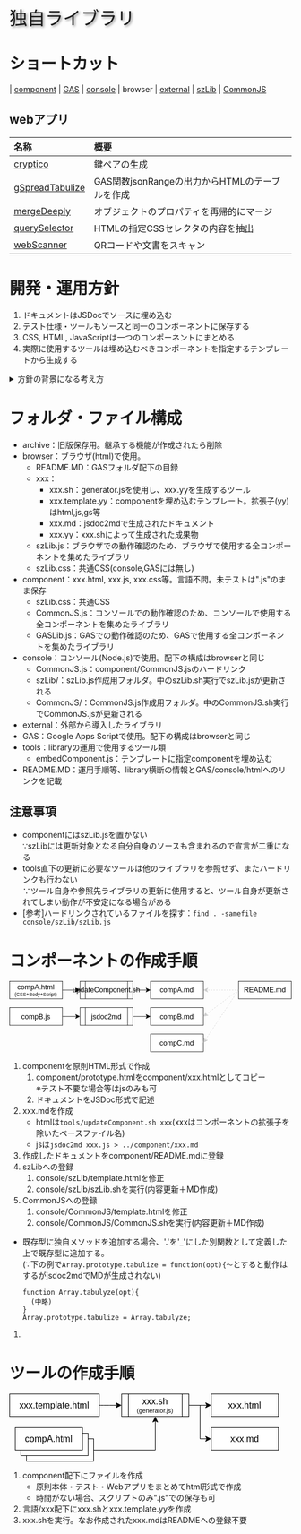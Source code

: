 <p style="font-size:2rem;text-shadow:2px 2px 4px #888;">独自ライブラリ</p>

# ショートカット

| [component](component/README.md) | [GAS](GAS/README.md) | [console](console/README.md) | browser | [external](external/README.md) | [szLib](console/szLib/szLib.md) | [CommonJS](console/CommonJS/CommonJS.md)

## webアプリ

| 名称 | 概要 |
| :-- | :-- |
| [cryptico](external/cryptico.html) | 鍵ペアの生成 |
| [gSpreadTabulize](component/gSpreadTabulize.html) | GAS関数jsonRangeの出力からHTMLのテーブルを作成 |
| [mergeDeeply](component/mergeDeeply.html) | オブジェクトのプロパティを再帰的にマージ |
| [querySelector](component/querySelector.html) | HTMLの指定CSSセレクタの内容を抽出 |
| [webScanner](component/webScanner.html) | QRコードや文書をスキャン |

# 開発・運用方針

1. ドキュメントはJSDocでソースに埋め込む
1. テスト仕様・ツールもソースと同一のコンポーネントに保存する
1. CSS, HTML, JavaScriptは一つのコンポーネントにまとめる
1. 実際に使用するツールは埋め込むべきコンポーネントを指定するテンプレートから生成する

<details><summary>方針の背景になる考え方</summary>

## 課題

1. メニューなど、一つの機能はCSS/HTML/Scriptから成るが、一元管理がしにくい<br>
   ドキュメント・テスト(仕様・スクリプト)は特に散逸しやすい
1. MarkDownで出力できない(できるはずだが試行錯誤でめげた)
1. Mermaid等の拡張機能をJSDocに入れることは困難
1. JSDocの@typeDefの記述は一箇所だが、参照は多くの場合入力・出力の2箇所、またはそれ以上になる
1. JSDocの出力ファイルが多く、管理が煩雑(README.mdからの参照が複雑)

## 対応

- VueライクにCSS/HTML/Scriptを一つのファイルにまとめる
- 文書は基本JSDocで残す。JSDocで表現しにくい図(Mermaid等)はMarkDownで記述可能にする
- テスト仕様およびツールも同一ファイルに残す
- 「表示モード」を設定、以下のように制御する
  - Doc : JSDoc + 補足説明を表示
  - Test : テスト用画面を表示。consoleでテストする場合は割愛
  - App : オンラインツール画面を表示
- ソース修正時は"update.js"を実行し、ライブラリおよび単体実行用(Node.js)ファイルを更新

## 補足

- 他コンポーネントで定義したオブジェクトへの参照が定義できないが、これは暫定的に補足説明に追記することで対応

</details>

# フォルダ・ファイル構成

- archive：旧版保存用。継承する機能が作成されたら削除
- browser：ブラウザ(html)で使用。
  - README.MD：GASフォルダ配下の目録
  - xxx：
    - xxx.sh：generator.jsを使用し、xxx.yyを生成するツール
    - xxx.template.yy：componentを埋め込むテンプレート。拡張子(yy)はhtml,js,gs等
    - xxx.md：jsdoc2mdで生成されたドキュメント
    - xxx.yy：xxx.shによって生成された成果物
  - szLib.js：ブラウザでの動作確認のため、ブラウザで使用する全コンポーネントを集めたライブラリ
  - szLib.css：共通CSS(console,GASには無し)
- component：xxx.html, xxx.js, xxx.css等。言語不問。未テストは".js"のまま保存
  - szLib.css：共通CSS
  - CommonJS.js：コンソールでの動作確認のため、コンソールで使用する全コンポーネントを集めたライブラリ
  - GASLib.js：GASでの動作確認のため、GASで使用する全コンポーネントを集めたライブラリ
- console：コンソール(Node.js)で使用。配下の構成はbrowserと同じ
  - CommonJS.js：component/CommonJS.jsのハードリンク
  - szLib/：szLib.js作成用フォルダ。中のszLib.sh実行でszLib.jsが更新される
  - CommonJS/：CommonJS.js作成用フォルダ。中のCommonJS.sh実行でCommonJS.jsが更新される
- external：外部から導入したライブラリ
- GAS：Google Apps Scriptで使用。配下の構成はbrowserと同じ
- tools：libraryの運用で使用するツール類
  - embedComponent.js：テンプレートに指定componentを埋め込む
- README.MD：運用手順等、library横断の情報とGAS/console/htmlへのリンクを記載

## 注意事項

- componentにはszLib.jsを置かない<br>
  ∵szLibには更新対象となる自分自身のソースも含まれるので宣言が二重になる
- tools直下の更新に必要なツールは他のライブラリを参照せず、またハードリンクも行わない<br>
  ∵ツール自身や参照先ライブラリの更新に使用すると、ツール自身が更新されてしまい動作が不安定になる場合がある
- [参考]ハードリンクされているファイルを探す：`find . -samefile console/szLib/szLib.js`

# コンポーネントの作成手順

<svg xmlns="http://www.w3.org/2000/svg" xmlns:xlink="http://www.w3.org/1999/xlink" version="1.1" width="641px" height="161px" viewBox="-0.5 -0.5 641 161"><defs/><g><path d="M 520 20 Q 520 20 447.87 20" fill="none" stroke="#cccccc" stroke-miterlimit="10" stroke-dasharray="3 3" pointer-events="stroke"/><path d="M 441.12 20 L 450.12 15.5 L 447.87 20 L 450.12 24.5 Z" fill="#cccccc" stroke="#cccccc" stroke-miterlimit="10" pointer-events="all"/><rect x="520" y="0" width="120" height="40" fill="rgb(255, 255, 255)" stroke="rgb(0, 0, 0)" pointer-events="all"/><g transform="translate(-0.5 -0.5)"><switch><foreignObject pointer-events="none" width="100%" height="100%" requiredFeatures="http://www.w3.org/TR/SVG11/feature#Extensibility" style="overflow: visible; text-align: left;"><div xmlns="http://www.w3.org/1999/xhtml" style="display: flex; align-items: unsafe center; justify-content: unsafe center; width: 118px; height: 1px; padding-top: 20px; margin-left: 521px;"><div data-drawio-colors="color: rgb(0, 0, 0); " style="box-sizing: border-box; font-size: 0px; text-align: center;"><div style="display: inline-block; font-size: 16px; font-family: Helvetica; color: rgb(0, 0, 0); line-height: 1.2; pointer-events: all; white-space: normal; overflow-wrap: normal;">README.md</div></div></div></foreignObject><text x="580" y="25" fill="rgb(0, 0, 0)" font-family="Helvetica" font-size="16px" text-anchor="middle">README.md</text></switch></g><path d="M 120 20 Q 120 20 152.13 20" fill="none" stroke="rgb(0, 0, 0)" stroke-miterlimit="10" pointer-events="stroke"/><path d="M 158.88 20 L 149.88 24.5 L 152.13 20 L 149.88 15.5 Z" fill="rgb(0, 0, 0)" stroke="rgb(0, 0, 0)" stroke-miterlimit="10" pointer-events="all"/><rect x="0" y="0" width="120" height="40" fill="rgb(255, 255, 255)" stroke="rgb(0, 0, 0)" pointer-events="all"/><g transform="translate(-0.5 -0.5)"><switch><foreignObject pointer-events="none" width="100%" height="100%" requiredFeatures="http://www.w3.org/TR/SVG11/feature#Extensibility" style="overflow: visible; text-align: left;"><div xmlns="http://www.w3.org/1999/xhtml" style="display: flex; align-items: unsafe center; justify-content: unsafe center; width: 118px; height: 1px; padding-top: 20px; margin-left: 1px;"><div data-drawio-colors="color: rgb(0, 0, 0); " style="box-sizing: border-box; font-size: 0px; text-align: center;"><div style="display: inline-block; font-size: 16px; font-family: Helvetica; color: rgb(0, 0, 0); line-height: 1.2; pointer-events: all; white-space: normal; overflow-wrap: normal;">compA.html<br /><font style="font-size: 11px;">(CSS+Body+Script)</font></div></div></div></foreignObject><text x="60" y="25" fill="rgb(0, 0, 0)" font-family="Helvetica" font-size="16px" text-anchor="middle">compA.html...</text></switch></g><path d="M 280 20 Q 280 20 312.13 20" fill="none" stroke="rgb(0, 0, 0)" stroke-miterlimit="10" pointer-events="stroke"/><path d="M 318.88 20 L 309.88 24.5 L 312.13 20 L 309.88 15.5 Z" fill="rgb(0, 0, 0)" stroke="rgb(0, 0, 0)" stroke-miterlimit="10" pointer-events="all"/><rect x="160" y="0" width="120" height="40" fill="rgb(255, 255, 255)" stroke="rgb(0, 0, 0)" pointer-events="all"/><path d="M 172 0 L 172 40 M 268 0 L 268 40" fill="none" stroke="rgb(0, 0, 0)" stroke-miterlimit="10" pointer-events="all"/><g transform="translate(-0.5 -0.5)"><switch><foreignObject pointer-events="none" width="100%" height="100%" requiredFeatures="http://www.w3.org/TR/SVG11/feature#Extensibility" style="overflow: visible; text-align: left;"><div xmlns="http://www.w3.org/1999/xhtml" style="display: flex; align-items: unsafe center; justify-content: unsafe center; width: 94px; height: 1px; padding-top: 20px; margin-left: 173px;"><div data-drawio-colors="color: rgb(0, 0, 0); " style="box-sizing: border-box; font-size: 0px; text-align: center;"><div style="display: inline-block; font-size: 16px; font-family: Helvetica; color: rgb(0, 0, 0); line-height: 1.2; pointer-events: all; white-space: normal; overflow-wrap: normal;">updateComponent.sh</div></div></div></foreignObject><text x="220" y="25" fill="rgb(0, 0, 0)" font-family="Helvetica" font-size="16px" text-anchor="middle">updateComponent.sh</text></switch></g><rect x="320" y="0" width="120" height="40" fill="rgb(255, 255, 255)" stroke="rgb(0, 0, 0)" pointer-events="all"/><g transform="translate(-0.5 -0.5)"><switch><foreignObject pointer-events="none" width="100%" height="100%" requiredFeatures="http://www.w3.org/TR/SVG11/feature#Extensibility" style="overflow: visible; text-align: left;"><div xmlns="http://www.w3.org/1999/xhtml" style="display: flex; align-items: unsafe center; justify-content: unsafe center; width: 118px; height: 1px; padding-top: 20px; margin-left: 321px;"><div data-drawio-colors="color: rgb(0, 0, 0); " style="box-sizing: border-box; font-size: 0px; text-align: center;"><div style="display: inline-block; font-size: 16px; font-family: Helvetica; color: rgb(0, 0, 0); line-height: 1.2; pointer-events: all; white-space: normal; overflow-wrap: normal;">compA.md</div></div></div></foreignObject><text x="380" y="25" fill="rgb(0, 0, 0)" font-family="Helvetica" font-size="16px" text-anchor="middle">compA.md</text></switch></g><rect x="320" y="60" width="120" height="40" fill="rgb(255, 255, 255)" stroke="rgb(0, 0, 0)" pointer-events="all"/><g transform="translate(-0.5 -0.5)"><switch><foreignObject pointer-events="none" width="100%" height="100%" requiredFeatures="http://www.w3.org/TR/SVG11/feature#Extensibility" style="overflow: visible; text-align: left;"><div xmlns="http://www.w3.org/1999/xhtml" style="display: flex; align-items: unsafe center; justify-content: unsafe center; width: 118px; height: 1px; padding-top: 80px; margin-left: 321px;"><div data-drawio-colors="color: rgb(0, 0, 0); " style="box-sizing: border-box; font-size: 0px; text-align: center;"><div style="display: inline-block; font-size: 16px; font-family: Helvetica; color: rgb(0, 0, 0); line-height: 1.2; pointer-events: all; white-space: normal; overflow-wrap: normal;">compB.md</div></div></div></foreignObject><text x="380" y="85" fill="rgb(0, 0, 0)" font-family="Helvetica" font-size="16px" text-anchor="middle">compB.md</text></switch></g><rect x="320" y="120" width="120" height="40" fill="rgb(255, 255, 255)" stroke="rgb(0, 0, 0)" pointer-events="all"/><g transform="translate(-0.5 -0.5)"><switch><foreignObject pointer-events="none" width="100%" height="100%" requiredFeatures="http://www.w3.org/TR/SVG11/feature#Extensibility" style="overflow: visible; text-align: left;"><div xmlns="http://www.w3.org/1999/xhtml" style="display: flex; align-items: unsafe center; justify-content: unsafe center; width: 118px; height: 1px; padding-top: 140px; margin-left: 321px;"><div data-drawio-colors="color: rgb(0, 0, 0); " style="box-sizing: border-box; font-size: 0px; text-align: center;"><div style="display: inline-block; font-size: 16px; font-family: Helvetica; color: rgb(0, 0, 0); line-height: 1.2; pointer-events: all; white-space: normal; overflow-wrap: normal;">compC.md</div></div></div></foreignObject><text x="380" y="145" fill="rgb(0, 0, 0)" font-family="Helvetica" font-size="16px" text-anchor="middle">compC.md</text></switch></g><path d="M 520 20 Q 520 20 446.29 75.28" fill="none" stroke="#cccccc" stroke-miterlimit="10" stroke-dasharray="3 3" pointer-events="stroke"/><path d="M 440.89 79.33 L 445.39 70.33 L 446.29 75.28 L 450.79 77.53 Z" fill="#cccccc" stroke="#cccccc" stroke-miterlimit="10" pointer-events="all"/><path d="M 520 20 Q 520 20 444.36 133.45" fill="none" stroke="#cccccc" stroke-miterlimit="10" stroke-dasharray="3 3" pointer-events="stroke"/><path d="M 440.62 139.07 L 441.87 129.09 L 444.36 133.45 L 449.36 134.08 Z" fill="#cccccc" stroke="#cccccc" stroke-miterlimit="10" pointer-events="all"/><path d="M 120 80 Q 120 80 152.13 80" fill="none" stroke="rgb(0, 0, 0)" stroke-miterlimit="10" pointer-events="stroke"/><path d="M 158.88 80 L 149.88 84.5 L 152.13 80 L 149.88 75.5 Z" fill="rgb(0, 0, 0)" stroke="rgb(0, 0, 0)" stroke-miterlimit="10" pointer-events="all"/><rect x="0" y="60" width="120" height="40" fill="rgb(255, 255, 255)" stroke="rgb(0, 0, 0)" pointer-events="all"/><g transform="translate(-0.5 -0.5)"><switch><foreignObject pointer-events="none" width="100%" height="100%" requiredFeatures="http://www.w3.org/TR/SVG11/feature#Extensibility" style="overflow: visible; text-align: left;"><div xmlns="http://www.w3.org/1999/xhtml" style="display: flex; align-items: unsafe center; justify-content: unsafe center; width: 118px; height: 1px; padding-top: 80px; margin-left: 1px;"><div data-drawio-colors="color: rgb(0, 0, 0); " style="box-sizing: border-box; font-size: 0px; text-align: center;"><div style="display: inline-block; font-size: 16px; font-family: Helvetica; color: rgb(0, 0, 0); line-height: 1.2; pointer-events: all; white-space: normal; overflow-wrap: normal;">compB.js</div></div></div></foreignObject><text x="60" y="85" fill="rgb(0, 0, 0)" font-family="Helvetica" font-size="16px" text-anchor="middle">compB.js</text></switch></g><path d="M 280 80 Q 280 80 312.13 80" fill="none" stroke="rgb(0, 0, 0)" stroke-miterlimit="10" pointer-events="stroke"/><path d="M 318.88 80 L 309.88 84.5 L 312.13 80 L 309.88 75.5 Z" fill="rgb(0, 0, 0)" stroke="rgb(0, 0, 0)" stroke-miterlimit="10" pointer-events="all"/><rect x="160" y="60" width="120" height="40" fill="rgb(255, 255, 255)" stroke="rgb(0, 0, 0)" pointer-events="all"/><path d="M 172 60 L 172 100 M 268 60 L 268 100" fill="none" stroke="rgb(0, 0, 0)" stroke-miterlimit="10" pointer-events="all"/><g transform="translate(-0.5 -0.5)"><switch><foreignObject pointer-events="none" width="100%" height="100%" requiredFeatures="http://www.w3.org/TR/SVG11/feature#Extensibility" style="overflow: visible; text-align: left;"><div xmlns="http://www.w3.org/1999/xhtml" style="display: flex; align-items: unsafe center; justify-content: unsafe center; width: 94px; height: 1px; padding-top: 80px; margin-left: 173px;"><div data-drawio-colors="color: rgb(0, 0, 0); " style="box-sizing: border-box; font-size: 0px; text-align: center;"><div style="display: inline-block; font-size: 16px; font-family: Helvetica; color: rgb(0, 0, 0); line-height: 1.2; pointer-events: all; white-space: normal; overflow-wrap: normal;">jsdoc2md</div></div></div></foreignObject><text x="220" y="85" fill="rgb(0, 0, 0)" font-family="Helvetica" font-size="16px" text-anchor="middle">jsdoc2md</text></switch></g></g><switch><g requiredFeatures="http://www.w3.org/TR/SVG11/feature#Extensibility"/><a transform="translate(0,-5)" xlink:href="https://www.drawio.com/doc/faq/svg-export-text-problems" target="_blank"><text text-anchor="middle" font-size="10px" x="50%" y="100%">Text is not SVG - cannot display</text></a></switch></svg>

1. componentを原則HTML形式で作成
   1. component/prototype.htmlをcomponent/xxx.htmlとしてコピー<br>※テスト不要な場合等はjsのみも可
   1. ドキュメントをJSDoc形式で記述
1. xxx.mdを作成
   - htmlは`tools/updateComponent.sh xxx`(xxxはコンポーネントの拡張子を除いたベースファイル名)
   - jsは`jsdoc2md xxx.js > ../component/xxx.md`
1. 作成したドキュメントをcomponent/README.mdに登録
1. szLibへの登録
   1. console/szLib/template.htmlを修正
   1. console/szLib/szLib.shを実行(内容更新＋MD作成)
1. CommonJSへの登録
   1. console/CommonJS/template.htmlを修正
   1. console/CommonJS/CommonJS.shを実行(内容更新＋MD作成)

- 既存型に独自メソッドを追加する場合、'.'を'_'にした別関数として定義した上で既存型に追加する。<br>
  (∵下の例で`Array.prototype.tabulize = function(opt){〜`とすると動作はするがjsdoc2mdでMDが生成されない)
  ```
  function Array.tabulyze(opt){
    (中略)
  }
  Array.prototype.tabulize = Array.tabulyze;
  ```

1. 


# ツールの作成手順

<svg xmlns="http://www.w3.org/2000/svg" xmlns:xlink="http://www.w3.org/1999/xlink" version="1.1" width="481px" height="121px" viewBox="-0.5 -0.5 481 121"><defs/><g><path d="M 320 20 Q 320 20 352.13 20" fill="none" stroke="rgb(0, 0, 0)" stroke-miterlimit="10" pointer-events="stroke"/><path d="M 358.88 20 L 349.88 24.5 L 352.13 20 L 349.88 15.5 Z" fill="rgb(0, 0, 0)" stroke="rgb(0, 0, 0)" stroke-miterlimit="10" pointer-events="all"/><path d="M 320 20 L 340 20 L 340 80 L 352.13 80" fill="none" stroke="rgb(0, 0, 0)" stroke-miterlimit="10" pointer-events="stroke"/><path d="M 358.88 80 L 349.88 84.5 L 352.13 80 L 349.88 75.5 Z" fill="rgb(0, 0, 0)" stroke="rgb(0, 0, 0)" stroke-miterlimit="10" pointer-events="all"/><rect x="200" y="0" width="120" height="40" fill="rgb(255, 255, 255)" stroke="rgb(0, 0, 0)" pointer-events="all"/><path d="M 212 0 L 212 40 M 308 0 L 308 40" fill="none" stroke="rgb(0, 0, 0)" stroke-miterlimit="10" pointer-events="all"/><g transform="translate(-0.5 -0.5)"><switch><foreignObject pointer-events="none" width="100%" height="100%" requiredFeatures="http://www.w3.org/TR/SVG11/feature#Extensibility" style="overflow: visible; text-align: left;"><div xmlns="http://www.w3.org/1999/xhtml" style="display: flex; align-items: unsafe center; justify-content: unsafe center; width: 94px; height: 1px; padding-top: 20px; margin-left: 213px;"><div data-drawio-colors="color: rgb(0, 0, 0); " style="box-sizing: border-box; font-size: 0px; text-align: center;"><div style="display: inline-block; font-size: 16px; font-family: Helvetica; color: rgb(0, 0, 0); line-height: 1.2; pointer-events: all; white-space: normal; overflow-wrap: normal;">xxx.sh<br /><font style="font-size: 11px;">(generator.js)</font></div></div></div></foreignObject><text x="260" y="25" fill="rgb(0, 0, 0)" font-family="Helvetica" font-size="16px" text-anchor="middle">xxx.sh...</text></switch></g><rect x="30" y="80" width="120" height="40" fill="rgb(255, 255, 255)" stroke="rgb(0, 0, 0)" pointer-events="none"/><rect x="20" y="70" width="120" height="40" fill="rgb(255, 255, 255)" stroke="rgb(0, 0, 0)" pointer-events="none"/><rect x="10" y="60" width="120" height="40" fill="rgb(255, 255, 255)" stroke="rgb(0, 0, 0)" pointer-events="none"/><g transform="translate(-0.5 -0.5)"><switch><foreignObject pointer-events="none" width="100%" height="100%" requiredFeatures="http://www.w3.org/TR/SVG11/feature#Extensibility" style="overflow: visible; text-align: left;"><div xmlns="http://www.w3.org/1999/xhtml" style="display: flex; align-items: unsafe center; justify-content: unsafe center; width: 118px; height: 1px; padding-top: 80px; margin-left: 11px;"><div data-drawio-colors="color: rgb(0, 0, 0); " style="box-sizing: border-box; font-size: 0px; text-align: center;"><div style="display: inline-block; font-size: 16px; font-family: Helvetica; color: rgb(0, 0, 0); line-height: 1.2; pointer-events: none; white-space: normal; overflow-wrap: normal;">compA.html</div></div></div></foreignObject><text x="70" y="85" fill="rgb(0, 0, 0)" font-family="Helvetica" font-size="16px" text-anchor="middle">compA.html</text></switch></g><path d="M 160 20 Q 160 20 192.13 20" fill="none" stroke="rgb(0, 0, 0)" stroke-miterlimit="10" pointer-events="none"/><path d="M 198.88 20 L 189.88 24.5 L 192.13 20 L 189.88 15.5 Z" fill="rgb(0, 0, 0)" stroke="rgb(0, 0, 0)" stroke-miterlimit="10" pointer-events="none"/><rect x="0" y="0" width="160" height="40" fill="rgb(255, 255, 255)" stroke="rgb(0, 0, 0)" pointer-events="none"/><g transform="translate(-0.5 -0.5)"><switch><foreignObject pointer-events="none" width="100%" height="100%" requiredFeatures="http://www.w3.org/TR/SVG11/feature#Extensibility" style="overflow: visible; text-align: left;"><div xmlns="http://www.w3.org/1999/xhtml" style="display: flex; align-items: unsafe center; justify-content: unsafe center; width: 158px; height: 1px; padding-top: 20px; margin-left: 1px;"><div data-drawio-colors="color: rgb(0, 0, 0); " style="box-sizing: border-box; font-size: 0px; text-align: center;"><div style="display: inline-block; font-size: 16px; font-family: Helvetica; color: rgb(0, 0, 0); line-height: 1.2; pointer-events: none; white-space: normal; overflow-wrap: normal;">xxx.template.html</div></div></div></foreignObject><text x="80" y="25" fill="rgb(0, 0, 0)" font-family="Helvetica" font-size="16px" text-anchor="middle">xxx.template.html</text></switch></g><rect x="360" y="0" width="120" height="40" fill="rgb(255, 255, 255)" stroke="rgb(0, 0, 0)" pointer-events="none"/><g transform="translate(-0.5 -0.5)"><switch><foreignObject pointer-events="none" width="100%" height="100%" requiredFeatures="http://www.w3.org/TR/SVG11/feature#Extensibility" style="overflow: visible; text-align: left;"><div xmlns="http://www.w3.org/1999/xhtml" style="display: flex; align-items: unsafe center; justify-content: unsafe center; width: 118px; height: 1px; padding-top: 20px; margin-left: 361px;"><div data-drawio-colors="color: rgb(0, 0, 0); " style="box-sizing: border-box; font-size: 0px; text-align: center;"><div style="display: inline-block; font-size: 16px; font-family: Helvetica; color: rgb(0, 0, 0); line-height: 1.2; pointer-events: none; white-space: normal; overflow-wrap: normal;">xxx.html</div></div></div></foreignObject><text x="420" y="25" fill="rgb(0, 0, 0)" font-family="Helvetica" font-size="16px" text-anchor="middle">xxx.html</text></switch></g><rect x="360" y="60" width="120" height="40" fill="rgb(255, 255, 255)" stroke="rgb(0, 0, 0)" pointer-events="none"/><g transform="translate(-0.5 -0.5)"><switch><foreignObject pointer-events="none" width="100%" height="100%" requiredFeatures="http://www.w3.org/TR/SVG11/feature#Extensibility" style="overflow: visible; text-align: left;"><div xmlns="http://www.w3.org/1999/xhtml" style="display: flex; align-items: unsafe center; justify-content: unsafe center; width: 118px; height: 1px; padding-top: 80px; margin-left: 361px;"><div data-drawio-colors="color: rgb(0, 0, 0); " style="box-sizing: border-box; font-size: 0px; text-align: center;"><div style="display: inline-block; font-size: 16px; font-family: Helvetica; color: rgb(0, 0, 0); line-height: 1.2; pointer-events: none; white-space: normal; overflow-wrap: normal;">xxx.md</div></div></div></foreignObject><text x="420" y="85" fill="rgb(0, 0, 0)" font-family="Helvetica" font-size="16px" text-anchor="middle">xxx.md</text></switch></g><path d="M 150 100 L 260 100 L 260 47.87" fill="none" stroke="rgb(0, 0, 0)" stroke-miterlimit="10" pointer-events="none"/><path d="M 260 41.12 L 264.5 50.12 L 260 47.87 L 255.5 50.12 Z" fill="rgb(0, 0, 0)" stroke="rgb(0, 0, 0)" stroke-miterlimit="10" pointer-events="none"/></g><switch><g requiredFeatures="http://www.w3.org/TR/SVG11/feature#Extensibility"/><a transform="translate(0,-5)" xlink:href="https://www.drawio.com/doc/faq/svg-export-text-problems" target="_blank"><text text-anchor="middle" font-size="10px" x="50%" y="100%">Text is not SVG - cannot display</text></a></switch></svg>

1. component配下にファイルを作成
   - 原則本体・テスト・Webアプリをまとめてhtml形式で作成
   - 時間がない場合、スクリプトのみ".js"での保存も可
1. 言語/xxx配下にxxx.shとxxx.template.yyを作成
1. xxx.shを実行。なお作成されたxxx.mdはREADMEへの登録不要

<!--
- [JavaScript](JavaScript/README.md)

# 構成

## フォルダ

GitHub/library/(language)/
- CSS : ライブラリ共通のCSSファイル(ex.szDefault.css)
- JavaScript : JavaScriptで記述されたコンポーネント<br>
  HTMLで記述され、CSS/HTML/Script/外部参照を一元管理する。
  - CSS : 親フォルダに存在するコンポーネントの内、独自CSS定義部
  - HTML : 同様に、独自HTML部
  - script : 同様に、Script部
  - external : 同様に、CSS/Scriptの外部参照
- lib : コンポーネントを取捨選択して作成された用途別ライブラリ
- node : コマンドライン(Node.js)で実行な形式のコンポーネント<br>
  ※ nodeで実行可能なら記述言語を問わず、当フォルダに集約する。

## シェルスクリプト

- clean.sh : 自動生成される不要なファイルを削除
- createLib.sh : 用途別ライブラリの作成
- createMD.sh : 指定コンポーネントのMarkdownを作成

# ライブラリ

- [localLib](lib/localLib.md) : HTMLまたはバッチ(Node.js)用ライブラリ
-->